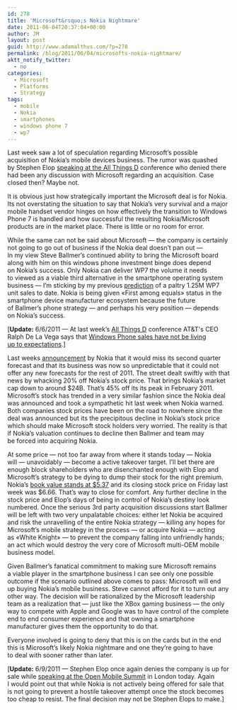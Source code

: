 ```yaml
---
id: 278
title: 'Microsoft&rsquo;s Nokia Nightmare'
date: 2011-06-04T20:37:04+00:00
author: JM
layout: post
guid: http://www.adamalthus.com/?p=278
permalink: /blog/2011/06/04/microsofts-nokia-nightmare/
aktt_notify_twitter:
  - no
categories:
  - Microsoft
  - Platforms
  - Strategy
tags:
  - mobile
  - Nokia
  - smartphones
  - windows phone 7
  - wp7
---
```

Last week saw a&nbsp;lot of&nbsp;speculation regarding Microsoft&rsquo;s possible acquisition of&nbsp;Nokia&rsquo;s mobile devices business. The rumor was quashed by&nbsp;Stephen Elop <a href="http://blogs.forbes.com/ericsavitz/2011/06/01/d9-nokia-ceo-elop-flat-out-denies-rumors-microsoft-to-buy-hardware-unit%2F" target="_blank">speaking at&nbsp;the All Things D</a> conference who denied there had been any discussion with Microsoft regarding an&nbsp;acquisition. Case closed then? Maybe not.
  
<!--more-->


  
It&nbsp;is&nbsp;obvious just how strategically important the Microsoft deal is&nbsp;for Nokia. Its not overstating the situation to&nbsp;say that Nokia&rsquo;s very survival and a&nbsp;major mobile handset vendor hinges on&nbsp;how effectively the transition to&nbsp;Windows Phone 7 is&nbsp;handled and how successful the resulting Nokia/Microsoft products are in&nbsp;the market place. There is&nbsp;little or&nbsp;no&nbsp;room for error.

While the same can not be&nbsp;said about Microsoft&nbsp;&mdash; the company is&nbsp;certainly not going to&nbsp;go&nbsp;out of&nbsp;business if&nbsp;the Nokia deal doesn&rsquo;t pan out&nbsp;&mdash; In&nbsp;my&nbsp;view Steve Ballmer&rsquo;s continued ability to&nbsp;bring the Microsoft board along with him on&nbsp;this windows phone investment binge does depend on&nbsp;Nokia&rsquo;s success. Only Nokia can deliver WP7 the volume it&nbsp;needs to&nbsp;viewed as&nbsp;a&nbsp;viable third alternative in&nbsp;the smartphone operating system business&nbsp;&mdash; I&rsquo;m sticking by&nbsp;my&nbsp;previous <a href=" http://www.adamalthus.com/2011/01/sinofskys-power-play/" target="_blank">prediction</a> of&nbsp;a&nbsp;paltry 1.25M WP7 unit sales to&nbsp;date. Nokia is&nbsp;being given &laquo;First among equals&raquo; status in&nbsp;the smartphone device manufacturer ecosystem because the future of&nbsp;Ballmer&rsquo;s phone strategy&nbsp;&mdash; and perhaps his very position&nbsp;&mdash; depends on&nbsp;Nokia&rsquo;s success.

[**Update:** 6/6/2011&nbsp;&mdash; At&nbsp;last week&rsquo;s <a href="http://allthingsd.com/" target="_blank">All Things D</a> conference AT&T's CEO Ralph De&nbsp;La&nbsp;Vega says that <a href="http://allthingsd.com/20110604/exclusive-atts-ralph-de-la-vega-on-which-smartphones-are-winning/" target="_blank">Windows Phone sales have not be&nbsp;living up&nbsp;to&nbsp;expectations</a>.]

Last weeks <a href="http://investors.nokia.com/phoenix.zhtml?c=107224&p=irol-newsArticle&ID=1569385&highlight=" target="_blank">announcement</a> by&nbsp;Nokia that it&nbsp;would miss its second quarter forecast and that its business was now so&nbsp;unpredictable that it&nbsp;could not offer any new forecasts for the rest of&nbsp;2011. The street dealt swiftly with that news by&nbsp;whacking 20% off Nokia&rsquo;s stock price. That brings Nokia&rsquo;s market cap down to&nbsp;around $24B. That&rsquo;s 45% off its its peak in&nbsp;February 2011. Microsoft&rsquo;s stock has trended in&nbsp;a&nbsp;very similar fashion since the Nokia deal was announced and took a&nbsp;sympathetic hit last week when Nokia warned. Both companies stock prices have been on&nbsp;the road to&nbsp;nowhere since the deal was announced but its the precipitous decline in&nbsp;Nokia&rsquo;s stock price which should make Microsoft stock holders very worried. The reality is&nbsp;that if&nbsp;Nokia&rsquo;s valuation continues to&nbsp;decline then Ballmer and team may be&nbsp;forced into acquiring Nokia.

At&nbsp;some price&nbsp;&mdash; not too far away from where it&nbsp;stands today&nbsp;&mdash; Nokia will&nbsp;&mdash; unavoidably&nbsp;&mdash; become a&nbsp;active takeover target. I&rsquo;ll bet there are enough block shareholders who are disenchanted enough with Elop and Microsoft&rsquo;s strategy to&nbsp;be&nbsp;dying to&nbsp;dump their stock for the right premium. Nokia&rsquo;s <a href="http://finapps.forbes.com/finapps/jsp/finance/compinfo/Ratios.jsp?tkr=nok" target="_blank">book value stands at $5.37</a> and its closing stock price on&nbsp;Friday last week was $6.66. That&rsquo;s way to&nbsp;close for comfort. Any further decline in&nbsp;the stock price and Elop&rsquo;s days of&nbsp;being in&nbsp;control of&nbsp;Nokia&rsquo;s destiny look numbered. Once the serious 3rd party acquisition discussions start Ballmer will be&nbsp;left with two very unpalatable choices: either let Nokia be&nbsp;acquired and risk the unravelling of&nbsp;the entire Nokia strategy&nbsp;&mdash; killing any hopes for Microsoft&rsquo;s mobile strategy in&nbsp;the process&nbsp;&mdash; or&nbsp;acquire Nokia&nbsp;&mdash; acting as&nbsp;&laquo;White Knight&raquo;&nbsp;&mdash; to&nbsp;prevent the company falling into unfriendly hands; an&nbsp;act which would destroy the very core of&nbsp;Microsoft multi-OEM mobile business model.

Given Ballmer&rsquo;s fanatical commitment to&nbsp;making sure Microsoft remains a&nbsp;viable player in&nbsp;the smartphone business I&nbsp;can see only one possible outcome if&nbsp;the scenario outlined above comes to&nbsp;pass: Microsoft will end up&nbsp;buying Nokia&rsquo;s mobile business. Steve cannot afford for it&nbsp;to&nbsp;turn out any other way. The decision will be&nbsp;rationalized by&nbsp;the Microsoft leadership team as&nbsp;a&nbsp;realization that&nbsp;&mdash; just like the XBox gaming business&nbsp;&mdash; the only way to&nbsp;compete with Apple and Google was to&nbsp;have control of&nbsp;the complete end to&nbsp;end consumer experience and that owning a&nbsp;smartphone manufacturer gives them the opportunity to&nbsp;do&nbsp;that.

Everyone involved is&nbsp;going to&nbsp;deny that this is&nbsp;on&nbsp;the cards but in&nbsp;the end this is&nbsp;Microsoft&rsquo;s likely Nokia nightmare and one they&rsquo;re going to&nbsp;have to&nbsp;deal with sooner rather than later.

[**Update:** 6/9/2011&nbsp;&mdash; Stephen Elop once again denies the company is&nbsp;up&nbsp;for sale while <a href="http://mashable.com/2011/06/09/nokia-ceo-denies-acquisition-rumors/?utm_source=feedburner&utm_medium=feed&utm_campaign=Feed%3A+Mashable+%28Mashable%29" target="_blank">speaking at&nbsp;the Open Mobile Summit</a> in&nbsp;London today. Again I&nbsp;would point out that while Nokia is&nbsp;not actively being offered for sale that is&nbsp;not going to&nbsp;prevent a&nbsp;hostile takeover attempt once the stock becomes too cheap to&nbsp;resist. The final decision may not be&nbsp;Stephen Elops to&nbsp;make.]